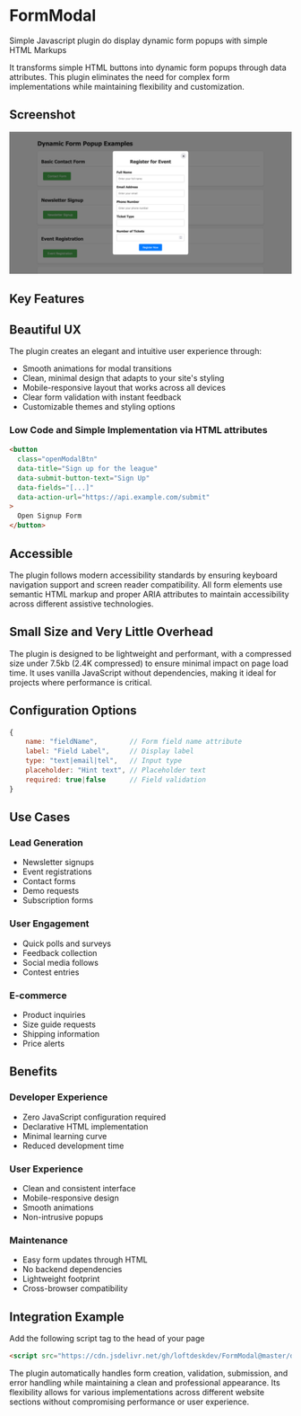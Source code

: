 # FormModal

Simple Javascript plugin do display dynamic form popups with simple HTML Markups

It transforms simple HTML buttons into dynamic form popups through data attributes. This plugin eliminates the need for complex form implementations while maintaining flexibility and customization.

## Screenshot

![FormModal Screenshot](screenshot.png "FormModal Screenshot")

## Key Features

## Beautiful UX

The plugin creates an elegant and intuitive user experience through:

- Smooth animations for modal transitions
- Clean, minimal design that adapts to your site's styling
- Mobile-responsive layout that works across all devices
- Clear form validation with instant feedback
- Customizable themes and styling options

### Low Code and Simple Implementation via HTML attributes

```html
<button
  class="openModalBtn"
  data-title="Sign up for the league"
  data-submit-button-text="Sign Up"
  data-fields="[...]"
  data-action-url="https://api.example.com/submit"
>
  Open Signup Form
</button>
```

## Accessible

The plugin follows modern accessibility standards by ensuring keyboard navigation support and screen reader compatibility. All form elements use semantic HTML markup and proper ARIA attributes to maintain accessibility across different assistive technologies.

## Small Size and Very Little Overhead

The plugin is designed to be lightweight and performant, with a compressed size under 7.5kb (2.4K compressed) to ensure minimal impact on page load time. It uses vanilla JavaScript without dependencies, making it ideal for projects where performance is critical.

## Configuration Options

```javascript
{
    name: "fieldName",        // Form field name attribute
    label: "Field Label",     // Display label
    type: "text|email|tel",   // Input type
    placeholder: "Hint text", // Placeholder text
    required: true|false      // Field validation
}
```

## Use Cases

### Lead Generation

- Newsletter signups
- Event registrations
- Contact forms
- Demo requests
- Subscription forms

### User Engagement

- Quick polls and surveys
- Feedback collection
- Social media follows
- Contest entries

### E-commerce

- Product inquiries
- Size guide requests
- Shipping information
- Price alerts

## Benefits

### Developer Experience

- Zero JavaScript configuration required
- Declarative HTML implementation
- Minimal learning curve
- Reduced development time

### User Experience

- Clean and consistent interface
- Mobile-responsive design
- Smooth animations
- Non-intrusive popups

### Maintenance

- Easy form updates through HTML
- No backend dependencies
- Lightweight footprint
- Cross-browser compatibility

## Integration Example

Add the following script tag to the head of your page

```html
<script src="https://cdn.jsdelivr.net/gh/loftdeskdev/FormModal@master/dist/formmodal.min.js" defer></script>
```

The plugin automatically handles form creation, validation, submission, and error handling while maintaining a clean and professional appearance. Its flexibility allows for various implementations across different website sections without compromising performance or user experience.
